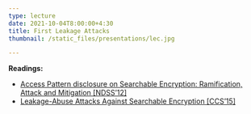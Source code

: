 ```yaml
---
type: lecture
date: 2021-10-04T8:00:00+4:30
title: First Leakage Attacks
thumbnail: /static_files/presentations/lec.jpg

---
```

**Readings:**
- [Access Pattern disclosure on Searchable Encryption: Ramification, Attack and Mitigation [NDSS’12]](https://www.ndss-symposium.org/wp-content/uploads/2017/09/06_1.pdf)
- [Leakage-Abuse Attacks Against Searchable Encryption [CCS’15]](https://eprint.iacr.org/2016/718.pdf)
